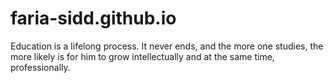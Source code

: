 # faria-sidd.github.io
Education is a lifelong process. It never ends, and the more one studies, the more likely is for him to grow intellectually and at the same time, professionally.
